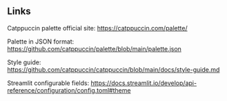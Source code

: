 
## Links

Catppuccin palette official site: https://catppuccin.com/palette/

Palette in JSON format: https://github.com/catppuccin/palette/blob/main/palette.json

Style guide: https://github.com/catppuccin/catppuccin/blob/main/docs/style-guide.md

Streamlit configurable fields: https://docs.streamlit.io/develop/api-reference/configuration/config.toml#theme
